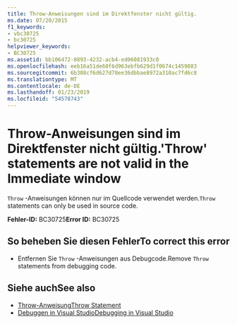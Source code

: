 ```yaml
---
title: Throw-Anweisungen sind im Direktfenster nicht gültig.
ms.date: 07/20/2015
f1_keywords:
- vbc30725
- bc30725
helpviewer_keywords:
- BC30725
ms.assetid: bb106472-0893-4232-acb4-ed06081933c0
ms.openlocfilehash: eeb16a51de60f6d963ebfb629d1f0674c1459883
ms.sourcegitcommit: 6b308cf6d627d78ee36dbbae8972a310ac7fd6c8
ms.translationtype: MT
ms.contentlocale: de-DE
ms.lasthandoff: 01/23/2019
ms.locfileid: "54578743"
---
```

# <a name="throw-statements-are-not-valid-in-the-immediate-window"></a><span data-ttu-id="c36f0-102">Throw-Anweisungen sind im Direktfenster nicht gültig.</span><span class="sxs-lookup"><span data-stu-id="c36f0-102">'Throw' statements are not valid in the Immediate window</span></span>
<span data-ttu-id="c36f0-103">`Throw` -Anweisungen können nur im Quellcode verwendet werden.</span><span class="sxs-lookup"><span data-stu-id="c36f0-103">`Throw` statements can only be used in source code.</span></span>  
  
 <span data-ttu-id="c36f0-104">**Fehler-ID:** BC30725</span><span class="sxs-lookup"><span data-stu-id="c36f0-104">**Error ID:** BC30725</span></span>  
  
## <a name="to-correct-this-error"></a><span data-ttu-id="c36f0-105">So beheben Sie diesen Fehler</span><span class="sxs-lookup"><span data-stu-id="c36f0-105">To correct this error</span></span>  
  
-   <span data-ttu-id="c36f0-106">Entfernen Sie `Throw` -Anweisungen aus Debugcode.</span><span class="sxs-lookup"><span data-stu-id="c36f0-106">Remove `Throw` statements from debugging code.</span></span>  
  
## <a name="see-also"></a><span data-ttu-id="c36f0-107">Siehe auch</span><span class="sxs-lookup"><span data-stu-id="c36f0-107">See also</span></span>
- [<span data-ttu-id="c36f0-108">Throw-Anweisung</span><span class="sxs-lookup"><span data-stu-id="c36f0-108">Throw Statement</span></span>](../../visual-basic/language-reference/statements/throw-statement.md)
- [<span data-ttu-id="c36f0-109">Debuggen in Visual Studio</span><span class="sxs-lookup"><span data-stu-id="c36f0-109">Debugging in Visual Studio</span></span>](/visualstudio/debugger/debugging-in-visual-studio)
